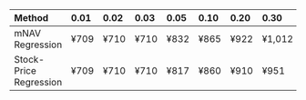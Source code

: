 | Method                 | 0.01   | 0.02   | 0.03   | 0.05   | 0.10   | 0.20   | 0.30   | 0.40   | 0.50   | 0.60   | 0.70   | 0.80   | 0.90   | 0.95   | 0.97   | 0.98   | 0.99   |
|:-----------------------|:-------|:-------|:-------|:-------|:-------|:-------|:-------|:-------|:-------|:-------|:-------|:-------|:-------|:-------|:-------|:-------|:-------|
| mNAV Regression        | ¥709   | ¥710   | ¥710   | ¥832   | ¥865   | ¥922   | ¥1,012 | ¥1,178 | ¥1,335 | ¥1,454 | ¥1,697 | ¥2,079 | ¥2,618 | ¥2,795 | ¥2,972 | ¥3,051 | ¥3,024 |
| Stock-Price Regression | ¥709   | ¥710   | ¥710   | ¥817   | ¥860   | ¥910   | ¥951   | ¥1,075 | ¥1,191 | ¥1,275 | ¥1,511 | ¥1,991 | ¥2,330 | ¥2,631 | ¥2,724 | ¥2,763 | ¥2,833 |